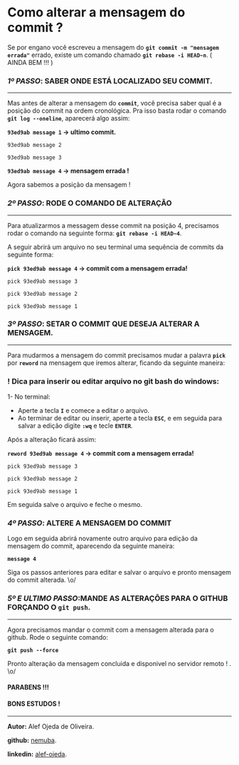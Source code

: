 # Como alterar a mensagem do commit ?

Se por engano você escreveu a mensagem do **`git commit -m "mensagem errada"`** errado, existe um comando chamado **`git rebase -i HEAD~n`**. ( AINDA BEM !!! )

### *1º PASSO*: SABER ONDE ESTÁ LOCALIZADO SEU COMMIT.
--------------------------------------------------

Mas antes de alterar a mensagem do **`commit`**, você precisa saber qual é a posição do commit na ordem cronológica. Pra isso basta rodar o comando **`git log --oneline`**, aparecerá algo assim:

**`93ed9ab message 1` -> ultimo commit.**

`93ed9ab message 2`

`93ed9ab message 3`

**`93ed9ab message 4` -> mensagem errada !**

Agora sabemos a posição da mensagem !

### *2º PASSO*: RODE O COMANDO DE ALTERAÇÃO
-------------------------------------------
Para atualizarmos a messagem desse commit na posição 4, precisamos rodar o comando na seguinte forma: **`git rebase -i HEAD~4`**.

A seguir abrirá um arquivo no seu terminal uma sequência de commits da seguinte forma:

**`pick 93ed9ab message 4` -> commit com a mensagem errada!**

`pick 93ed9ab message 3`

`pick 93ed9ab message 2`

`pick 93ed9ab message 1`

### *3º PASSO*: SETAR O COMMIT QUE DESEJA ALTERAR A MENSAGEM.
------------------------------------------------

Para mudarmos a mensagem  do commit precisamos mudar a palavra **`pick`** por **`reword`** na mensagem que iremos alterar, ficando da seguinte maneira:

### ! Dica para inserir ou editar arquivo no git bash do windows:
1- No terminal:
* Aperte a tecla **`I`** e comece a editar o arquivo.
* Ao terminar de editar ou inserir, aperte a tecla **`ESC`**, e em seguida para salvar a edição digite **`:wq`** e tecle **`ENTER`**.

Após a alteração ficará assim:

**`reword 93ed9ab message 4` -> commit com a mensagem errada!**

`pick 93ed9ab message 3`

`pick 93ed9ab message 2`

`pick 93ed9ab message 1`

Em seguida salve o arquivo e feche o mesmo.

### *4º PASSO*: ALTERE A MENSAGEM DO COMMIT

Logo em seguida abrirá novamente outro arquivo para edição da mensagem do commit, aparecendo da seguinte maneira:

**`message 4`**

 Siga os passos anteriores para editar e salvar o arquivo e pronto mensagem do commit alterada. \o/

 ### *5º E ULTIMO PASSO*:MANDE AS ALTERAÇÕES PARA O GITHUB FORÇANDO O **`git push`**.
 -------------------------------------------------

 Agora precisamos mandar o commit com a mensagem alterada para o github. Rode o seguinte comando:

 **`git push --force`**

 Pronto alteração da mensagem concluida e disponivel no servidor remoto ! . \o/


 #### **PARABENS !!!**
 #### **BONS ESTUDOS !**
 -------------------------------------------------

 **Autor:** Alef Ojeda de Oliveira.

 **github:** [nemuba](https://github.com/nemuba).

 **linkedin:** [alef-ojeda](https://www.linkedin.com/in/alef-ojeda/).